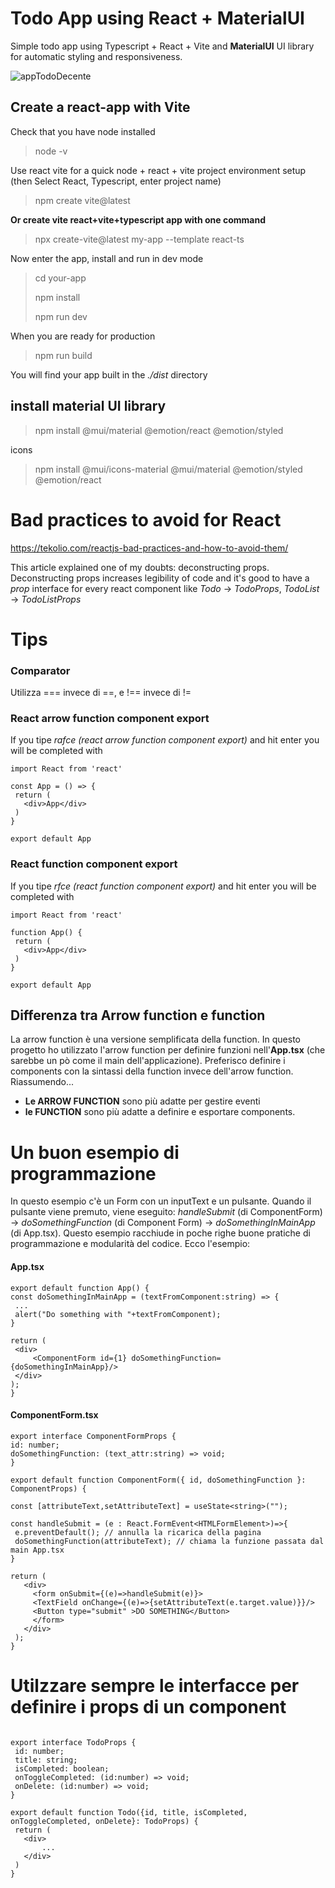 # Todo App using React + MaterialUI 
Simple todo app using Typescript + React + Vite and **MaterialUI** UI library for automatic styling and responsiveness.

![appTodoDecente](https://github.com/AlessandroBonomo28/Todo-React-App/assets/75626033/cf4e37b1-dd9a-4cb8-8f25-37c9dd5301b1)

## Create a react-app with Vite
Check that you have node installed
> node -v

Use react vite for a quick node + react + vite project environment setup (then Select React, Typescript, enter project name)
> npm create vite@latest

**Or create vite react+vite+typescript app with one command**

> npx create-vite@latest my-app --template react-ts

Now enter the app, install and run in dev mode

> cd your-app
> 
> npm install
>
> npm run dev

When you are ready for production
> npm run build

You will find your app built in the *./dist* directory
## install material UI library
> npm install @mui/material @emotion/react @emotion/styled

icons
> npm install @mui/icons-material @mui/material @emotion/styled @emotion/react


# Bad practices to avoid for React
https://tekolio.com/reactjs-bad-practices-and-how-to-avoid-them/

This article explained one of my doubts: deconstructing props. Deconstructing props increases legibility of code and it's good to have a *prop* interface for every react component like *Todo* -> *TodoProps*, *TodoList* -> *TodoListProps*
# Tips
### Comparator
Utilizza === invece di ==, e !== invece di !=
### React arrow function component export
If you tipe *rafce (react arrow function component export)* and hit enter you will be completed with 
 ```
 import React from 'react'

const App = () => {
  return (
    <div>App</div>
  )
}

export default App
 ```
 ### React function component export
If you tipe *rfce (react function component export)* and hit enter you will be completed with 
 ```
import React from 'react'

function App() {
  return (
    <div>App</div>
  )
}

export default App
 ```
 ## Differenza tra Arrow function e function
 La arrow function è una versione semplificata della function. In questo progetto ho utilizzato l'arrow function per definire funzioni nell'**App.tsx** (che sarebbe un pò come il main dell'applicazione). Preferisco definire i components con la sintassi della function invece dell'arrow function. Riassumendo...
  - **Le ARROW FUNCTION** sono più adatte per gestire eventi 
 - **le FUNCTION** sono più adatte a definire e esportare components.
 # Un buon esempio di programmazione
 In questo esempio c'è un Form con un inputText e un pulsante. Quando il pulsante viene premuto, viene eseguito: *handleSubmit* (di ComponentForm) -> *doSomethingFunction* (di Component Form) -> *doSomethingInMainApp* (di App.tsx). Questo esempio racchiude in poche righe buone pratiche di programmazione e modularità del codice. Ecco l'esempio:

 #### App.tsx
   ```
 export default function App() {
 const doSomethingInMainApp = (textFromComponent:string) => {
    ... 
    alert("Do something with "+textFromComponent);
 }
 
 return (
    <div>
        <ComponentForm id={1} doSomethingFunction={doSomethingInMainApp}/>
    </div>
 );
 }
   ```
 
 #### ComponentForm.tsx
   ```
 export interface ComponentFormProps {
  id: number;
  doSomethingFunction: (text_attr:string) => void;
}
 
 export default function ComponentForm({ id, doSomethingFunction }: ComponentProps) {
 
 const [attributeText,setAttributeText] = useState<string>("");
 
 const handleSubmit = (e : React.FormEvent<HTMLFormElement>)=>{
    e.preventDefault(); // annulla la ricarica della pagina
    doSomethingFunction(attributeText); // chiama la funzione passata dal main App.tsx
  } 
  
 return (
      <div>
        <form onSubmit={(e)=>handleSubmit(e)}>
        <TextField onChange={(e)=>{setAttributeText(e.target.value)}}/>
        <Button type="submit" >DO SOMETHING</Button>
        </form>
      </div>
    );
 }
  ```
 # Utilzzare sempre le interfacce per definire i props di un component
 ```

export interface TodoProps {
  id: number;
  title: string;
  isCompleted: boolean;
  onToggleCompleted: (id:number) => void;
  onDelete: (id:number) => void;
}

export default function Todo({id, title, isCompleted, onToggleCompleted, onDelete}: TodoProps) {
  return (
    <div>
        ...
    </div>
  )
}
 ```
